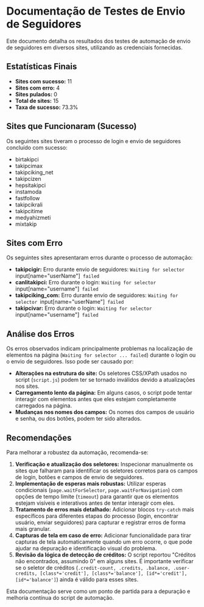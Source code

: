 # Documentação de Testes de Envio de Seguidores

Este documento detalha os resultados dos testes de automação de envio de seguidores em diversos sites, utilizando as credenciais fornecidas.

## Estatísticas Finais

- **Sites com sucesso:** 11
- **Sites com erro:** 4
- **Sites pulados:** 0
- **Total de sites:** 15
- **Taxa de sucesso:** 73.3%

## Sites que Funcionaram (Sucesso)

Os seguintes sites tiveram o processo de login e envio de seguidores concluído com sucesso:




- birtakipci
- takipcimax
- takipciking_net
- takipcizen
- hepsitakipci
- instamoda
- fastfollow
- takipcikrali
- takipcitime
- medyahizmeti
- mixtakip




## Sites com Erro

Os seguintes sites apresentaram erros durante o processo de automação:

- **takipcigir:** Erro durante envio de seguidores: `Waiting for selector `input[name="userName"]` failed`
- **canlitakipci:** Erro durante o login: `Waiting for selector `input[name="username"]` failed`
- **takipciking_com:** Erro durante envio de seguidores: `Waiting for selector `input[name="userName"]` failed`
- **takipcivar:** Erro durante o login: `Waiting for selector `input[name="username"]` failed`

## Análise dos Erros

Os erros observados indicam principalmente problemas na localização de elementos na página (`Waiting for selector ... failed`) durante o login ou o envio de seguidores. Isso pode ser causado por:

- **Alterações na estrutura do site:** Os seletores CSS/XPath usados no script (`script.js`) podem ter se tornado inválidos devido a atualizações nos sites.
- **Carregamento lento da página:** Em alguns casos, o script pode tentar interagir com elementos antes que eles estejam completamente carregados na página.
- **Mudanças nos nomes dos campos:** Os nomes dos campos de usuário e senha, ou dos botões, podem ter sido alterados.

## Recomendações

Para melhorar a robustez da automação, recomenda-se:

1.  **Verificação e atualização dos seletores:** Inspecionar manualmente os sites que falharam para identificar os seletores corretos para os campos de login, botões e campos de envio de seguidores.
2.  **Implementação de esperas mais robustas:** Utilizar esperas condicionais (`page.waitForSelector`, `page.waitForNavigation`) com opções de tempo limite (`timeout`) para garantir que os elementos estejam visíveis e interativos antes de tentar interagir com eles.
3.  **Tratamento de erros mais detalhado:** Adicionar blocos `try-catch` mais específicos para diferentes etapas do processo (login, encontrar usuário, enviar seguidores) para capturar e registrar erros de forma mais granular.
4.  **Capturas de tela em caso de erro:** Adicionar funcionalidade para tirar capturas de tela automaticamente quando um erro ocorre, o que pode ajudar na depuração e identificação visual do problema.
5.  **Revisão da lógica de detecção de créditos:** O script reportou "Créditos não encontrados, assumindo 0" em alguns sites. É importante verificar se o seletor de créditos (`.credit-count, .credits, .balance, .user-credits, [class*='credit'], [class*='balance'], [id*='credit'], [id*='balance']`) ainda é válido para esses sites.

Esta documentação serve como um ponto de partida para a depuração e melhoria contínua do script de automação.

